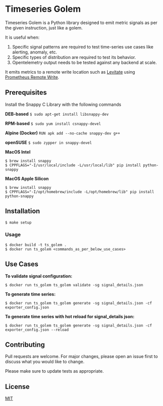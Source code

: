# Timeseries Golem

Timeseries Golem is a Python library designed to emit metric signals as per the given instruction, just like a golem.

It is useful when:
1. Specific signal patterns are required to test time-series use cases like alerting, anomaly, etc.
2. Specific types of distribution are required to test its behavior.
3. Opentelemetry output needs to be tested against any backend at scale.

It emits metrics to a remote write location such as [Levitate](https://last9.io/levitate-tsdb) using [Prometheus Remote Write](https://last9.io/blog/what-is-prometheus-remote-write/).


## Prerequisites
Install the Snappy C Library with the following commands

**DEB-based**
`$ sudo apt-get install libsnappy-dev`

**RPM-based** `$ sudo yum install csnappy-devel`

**Alpine (Docker)** `RUN apk add --no-cache snappy-dev g++`

**openSUSE** `$ sudo zypper in snappy-devel`

**MacOS Intel** 
```shell
$ brew install snappy
$ CPPFLAGS="-I/usr/local/include -L/usr/local/lib" pip install python-snappy
```

**MacOS Apple Silicon**
```shell
$ brew install snappy
$ CPPFLAGS="-I/opt/homebrew/include -L/opt/homebrew/lib" pip install python-snappy
```

## Installation

```shell
$ make setup
```
### Usage

```shell
$ docker build -t ts_golem .
$ docker run ts_golem <commands_as_per_below_use_cases>
```

## Use Cases
**To validate signal configuration:**

```shell
$ docker run ts_golem ts_golem validate -sg signal_details.json
```
**To generate time series:**
```shell
$ docker run ts_golem ts_golem generate -sg signal_details.json -cf exporter_config.json
```
**To generate time series with hot reload for signal_details json:**
```shell
$ docker run ts_golem ts_golem generate -sg signal_details.json -cf exporter_config.json --reload
```

## Contributing

Pull requests are welcome. For major changes, please open an issue first
to discuss what you would like to change.

Please make sure to update tests as appropriate.

## License
[MIT](https://choosealicense.com/licenses/mit/)

